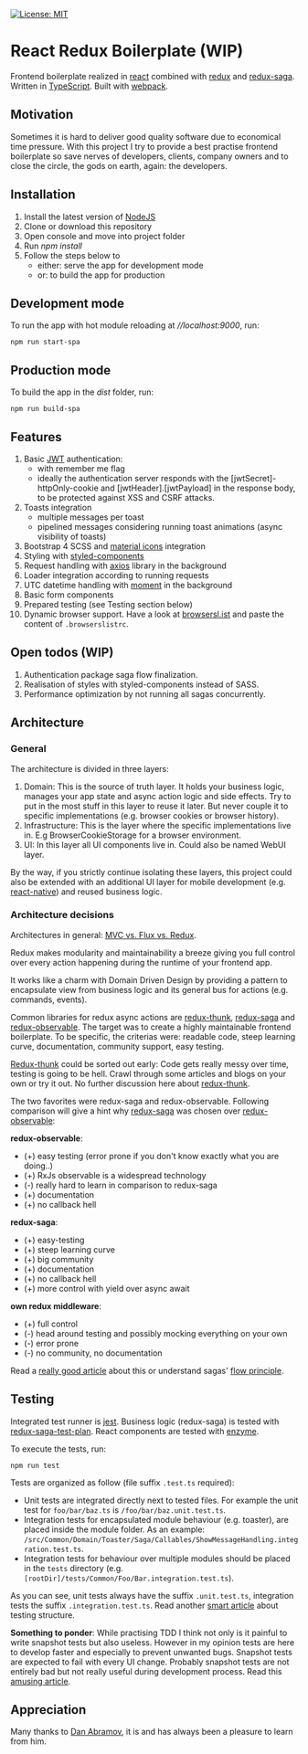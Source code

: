 [![License: MIT](https://img.shields.io/badge/License-MIT-green.svg)](https://github.com/inkognitro/react-redux-saga-boilerplate/blob/master/LICENSE.md)

# React Redux Boilerplate (WIP)
Frontend boilerplate realized in [react](https://reactjs.org/) combined with [redux](http://redux.js.org/) and [redux-saga](http://redux-saga.js.org).
Written in [TypeScript](http://typescriptlang.org). Built with [webpack](http://webpack.js.org).

## Motivation
Sometimes it is hard to deliver good quality software due to economical time pressure.
With this project I try to provide a best practise frontend boilerplate so save nerves of developers,
clients, company owners and to close the circle, the gods on earth, again: the developers.
   
## Installation
1. Install the latest version of [NodeJS](http://nodejs.org/en/download/)
2. Clone or download this repository
3. Open console and move into project folder
4. Run *npm install*
5. Follow the steps below to
   - either: serve the app for development mode
   - or: to build the app for production

## Development mode
To run the app with hot module reloading at *//localhost:9000*, run:

    npm run start-spa

## Production mode
To build the app in the *dist* folder, run:

    npm run build-spa
    
## Features
1. Basic [JWT](http://jwt.io) authentication:
    - with remember me flag
    - ideally the authentication server responds with the [jwtSecret]-httpOnly-cookie and [jwtHeader].[jwtPayload] in the response body, to be protected against XSS and CSRF attacks.
2. Toasts integration
    - multiple messages per toast
    - pipelined messages considering running toast animations (async visibility of toasts)
3. Bootstrap 4 SCSS and [material icons](http://material.io/resources/icons/) integration
4. Styling with [styled-components](http://styled-components.com/)
5. Request handling with [axios](http://npmjs.com/package/axios) library in the background
6. Loader integration according to running requests
7. UTC datetime handling with [moment](http://momentjs.com) in the background 
8. Basic form components
9. Prepared testing (see Testing section below)
10. Dynamic browser support. Have a look at [browsersl.ist](http://browsersl.ist/) and paste the content of `.browserslistrc`.
  
## Open todos (WIP)
1. Authentication package saga flow finalization.
2. Realisation of styles with styled-components instead of SASS.
3. Performance optimization by not running all sagas concurrently.

## Architecture

### General
The architecture is divided in three layers:
1. Domain: This is the source of truth layer. It holds your business logic, manages your app state and async action logic and side effects. Try to put in the most stuff in this layer to reuse it later. But never couple it to specific implementations (e.g. browser cookies or browser history).
2. Infrastructure: This is the layer where the specific implementations live in. E.g BrowserCookieStorage for a browser environment.
3. UI: In this layer all UI components live in. Could also be named WebUI layer.

By the way, if you strictly continue isolating these layers,
this project could also be extended with an additional UI layer
for mobile development (e.g. [react-native](https://reactnative.dev/)) and reused business logic.

### Architecture decisions
Architectures in general: [MVC vs. Flux vs. Redux](https://www.clariontech.com/blog/mvc-vs-flux-vs-redux-the-real-differences).

Redux makes modularity and maintainability a breeze giving you full control over every action happening during the runtime of your frontend app.

It works like a charm with Domain Driven Design by providing a pattern to encapsulate view from business logic and its general bus for actions (e.g. commands, events).

Common libraries for redux async actions are [redux-thunk](https://www.npmjs.com/package/redux-thunk), [redux-saga](http://redux-saga.js.org) and [redux-observable](http://redux-observable.js.org).
The target was to create a highly maintainable frontend boilerplate.
To be specific, the criterias were: readable code, steep learning curve, documentation, community support, easy testing.

[Redux-thunk](https://www.npmjs.com/package/redux-thunk) could be sorted out early: Code gets really messy over time, testing is going to be hell.
Crawl through some articles and blogs on your own or try it out. No further discussion here about [redux-thunk](https://www.npmjs.com/package/redux-thunk).

The two favorites were redux-saga and redux-observable.
Following comparison will give a hint why [redux-saga](http://redux-saga.js.org) was chosen over [redux-observable](http://redux-observable.js.org):

**redux-observable**:
- (+) easy testing (error prone if you don't know exactly what you are doing..)
- (+) RxJs observable is a widespread technology
- (-) really hard to learn in comparison to redux-saga
- (+) documentation
- (+) no callback hell

**redux-saga**:
- (+) easy-testing
- (+) steep learning curve
- (+) big community
- (+) documentation
- (+) no callback hell
- (+) more control with yield over async await

**own redux middleware**:
- (+) full control 
- (-) head around testing and possibly mocking everything on your own
- (-) error prone
- (-) no community, no documentation

Read a [really good article](https://shift.infinite.red/redux-observable-epics-vs-redux-sagas-8e53610c0eda) about this or understand sagas' [flow principle](https://redux-saga.js.org/docs/advanced/NonBlockingCalls.html).

## Testing
Integrated test runner is [jest](http://jestjs.io).
Business logic (redux-saga) is tested with [redux-saga-test-plan](https://www.npmjs.com/package/redux-saga-test-plan).
React components are tested with [enzyme](https://enzymejs.github.io/enzyme/).

To execute the tests, run:

    npm run test

Tests are organized as follow (file suffix `.test.ts` required):
- Unit tests are integrated directly next to tested files. For example the unit test for `foo/bar/baz.ts` is `/foo/bar/baz.unit.test.ts`.
- Integration tests for encapsulated module behaviour (e.g. toaster), are placed inside the module folder. As an example: `/src/Common/Domain/Toaster/Saga/Callables/ShowMessageHandling.integration.test.ts`.
- Integration tests for behaviour over multiple modules should be placed in the `tests` directory (e.g. `[rootDir]/tests/Common/Foo/Bar.integration.test.ts`).

As you can see, unit tests always have the suffix `.unit.test.ts`, integration tests the suffix `.integration.test.ts`.
Read another [smart article](https://medium.com/@JeffLombardJr/organizing-tests-in-jest-17fc431ff850) about testing structure.

**Something to ponder**: While practising TDD I think not only is it painful to write snapshot tests but also useless.
However in my opinion tests are here to develop faster and especially to prevent unwanted bugs.
Snapshot tests are expected to fail with every UI change.
Probably snapshot tests are not entirely bad but not really useful during development process.
Read this [amusing article](https://medium.com/@tomgold_48918/why-i-stopped-using-snapshot-testing-with-jest-3279fe41ffb2).

## Appreciation
Many thanks to [Dan Abramov](http://github.com/gaearon), it is and has always been a pleasure to learn from him.
